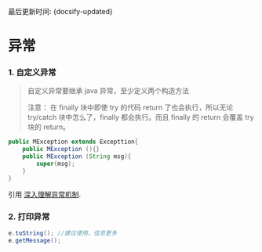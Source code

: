 最后更新时间: {docsify-updated}

# 异常

### 1. 自定义异常

> 自定义异常要继承 java 异常，至少定义两个构造方法
>
> 注意：
> 在 finally 块中即使 try 的代码 return 了也会执行，所以无论 try/catch 块中怎么了，finally 都会执行。而且 finally 的 return 会覆盖 try 块的 return。

```java
public MException extends Excepttion{
    public MException (){}
    public MException (String msg){
        super(msg);
    }
}
```

引用 [深入理解异常机制](http://blog.csdn.net/hguisu/article/details/6155636).

### 2. 打印异常

```java
e.toString(); //建议使用，信息更多
e.getMessage();
```
